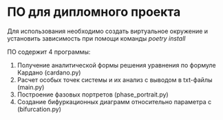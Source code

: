 # ПО для дипломного проекта

Для использования необходимо создать виртуальное окружение и установить зависимость при помощи команды _poetry install_

ПО содержит 4 программы:
1. Получение аналитической формы решения уравнения по формуле Кардано (cardano.py)
2. Расчет особых точек системы и их анализ с выводом в txt-файлы (main.py)
3. Построение фазовых портретов (phase_portrait.py)
4. Создание бифуркационных диаграмм относительно параметра c (bifurcation.py)
